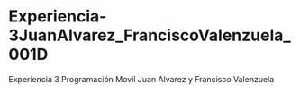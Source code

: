 # Experiencia-3JuanAlvarez_FranciscoValenzuela_001D
Experiencia 3 Programación Movil Juan Alvarez y Francisco Valenzuela
